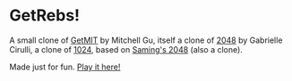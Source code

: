 # GetRebs!
A small clone of [GetMIT](https://mitchgu.github.io/GetMIT/) by Mitchell Gu, itself a clone of [2048](http://gabrielecirulli.github.io/2048/) by Gabrielle Cirulli, a clone of [1024](https://play.google.com/store/apps/details?id=com.veewo.a1024), based on [Saming's 2048](http://saming.fr/p/2048/) (also a clone).

Made just for fun. [Play it here!](http://justinbchen.github.io/GetRebs/)

